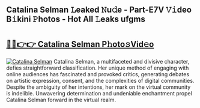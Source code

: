 ## Catalina Selman 𝙻eaked 𝙽u𝚍e - Part-E7V 𝚅𝚒deo B𝚒kini 𝙿hotos - Hot All 𝙻eaks ufgms

# <h2><a href="http://ld4kdp.urlbe.top/?page=Catalina+Selman">🔗🔗👉👉 Catalina Selman P𝚑oto𝚜Vid𝚎o</a></h2>

[![Catalina Selman](https://i.imgur.com/eBuTRDB.gif)](http://ld4kdp.urlbe.top/?page=Catalina+Selman)
Catalina Selman, a multifaceted and divisive character, defies straightforward classification. Her unique method of engaging with online audiences has fascinated and provoked critics, generating debates on artistic expression, consent, and the complexities of digital communities. Despite the ambiguity of her intentions, her mark on the virtual community is indelible. Unwavering determination and undeniable enchantment propel Catalina Selman forward in the virtual realm.
